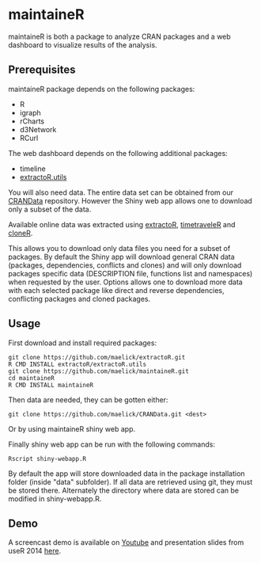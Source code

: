 maintaineR
==========

maintaineR is both a package to analyze CRAN packages and a web
dashboard to visualize results of the analysis.


Prerequisites
-------------

maintaineR package depends on the following packages:

* R
* igraph
* rCharts
* d3Network
* RCurl

The web dashboard depends on the following additional packages:

* timeline
* [extractoR.utils](https://github.com/maelick/extractoR/tree/utils)

You will also need data. The entire data set can be obtained from our
[CRANData](https://github.com/maelick/CRANData) repository. However
the Shiny web app allows one to download only a subset of the data.

Available online data was extracted using
[extractoR](https://github.com/maelick/extractoR),
[timetraveleR](https://github.com/maelick/timetraveleR) and
[cloneR](https://github.com/maelick/cloneR).

This allows you to download only data files you need for a subset of
packages. By default the Shiny app will download general CRAN data
(packages, dependencies, conflicts and clones) and will only download
packages specific data (DESCRIPTION file, functions list and
namespaces) when requested by the user. Options allows one to download
more data with each selected package like direct and reverse
dependencies, conflicting packages and cloned packages.

Usage
-----

First download and install required packages:

```shell
git clone https://github.com/maelick/extractoR.git
R CMD INSTALL extractoR/extractoR.utils
git clone https://github.com/maelick/maintaineR.git
cd maintaineR
R CMD INSTALL maintaineR
```

Then data are needed, they can be gotten either:

```shell
git clone https://github.com/maelick/CRANData.git <dest>
```

Or by using maintaineR shiny web app.

Finally shiny web app can be run with the following commands:

```shell
Rscript shiny-webapp.R
```

By default the app will store downloaded data in the package
installation folder (inside "data" subfolder). If all data are
retrieved using git, they must be stored there. Alternately the
directory where data are stored can be modified in shiny-webapp.R.

Demo
----

A screencast demo is available on
[Youtube](https://www.youtube.com/watch?v=q3RWTsVnPqg) and
presentation slides from useR 2014
[here](http://maelick.net/presentations/user2014).
